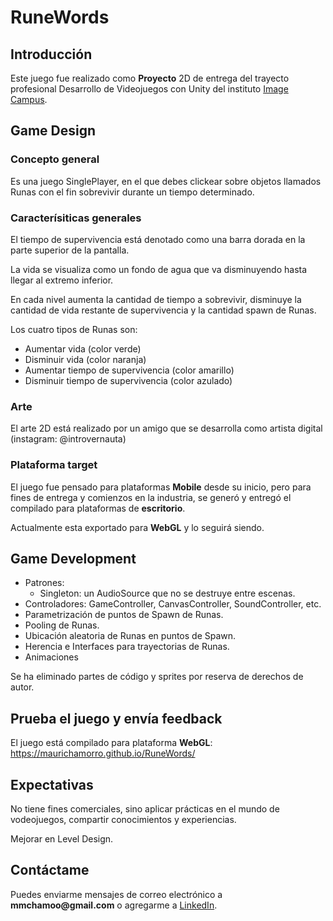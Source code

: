 # RuneWords

## Introducción
Este juego fue realizado como **Proyecto** 2D de entrega del trayecto profesional Desarrollo de Videojuegos con Unity del instituto [Image Campus](https://www.imagecampus.edu.ar).
## Game Design

### Concepto general
Es una juego SinglePlayer, en el que debes clickear sobre objetos llamados Runas con el fin sobrevivir durante un tiempo determinado. 

### Caracterísiticas generales
El tiempo de supervivencia está denotado como una barra dorada en la parte superior de la pantalla. 

La vida se visualiza como un fondo de agua que va disminuyendo hasta llegar al extremo inferior.

En cada nivel aumenta la cantidad de tiempo a sobrevivir, disminuye la cantidad de vida restante de supervivencia y la cantidad spawn de Runas.

Los cuatro tipos de Runas son:
  - Aumentar vida (color verde)
  - Disminuir vida (color naranja)
  - Aumentar tiempo de supervivencia (color amarillo)
  - Disminuir tiempo de supervivencia (color azulado)

### Arte
El arte 2D está realizado por un amigo que se desarrolla como artista digital (instagram: @introvernauta)

### Plataforma target
El juego fue pensado para plataformas __Mobile__ desde su inicio, pero para fines de entrega y comienzos en la industria, se generó y entregó el compilado para plataformas de __escritorio__.

Actualmente esta exportado para __WebGL__ y lo seguirá siendo.

## Game Development
- Patrones: 
  - Singleton: un AudioSource que no se destruye entre escenas. 
- Controladores: GameController, CanvasController, SoundController, etc.
- Parametrización de puntos de Spawn de Runas.
- Pooling de Runas.
- Ubicación aleatoria de Runas en puntos de Spawn.
- Herencia e Interfaces para trayectorias de Runas.
- Animaciones

Se ha eliminado partes de código y sprites por reserva de derechos de autor.

## Prueba el juego y envía feedback
El juego está compilado para plataforma __WebGL__: https://maurichamorro.github.io/RuneWords/

## Expectativas
No tiene fines comerciales, sino aplicar prácticas en el mundo de vodeojuegos, compartir conocimientos y experiencias.

Mejorar en Level Design.

## Contáctame
Puedes enviarme mensajes de correo electrónico a __mmchamoo@gmail.com__ o agregarme a [LinkedIn](https://www.linkedin.com/in/mauricio-manuel-chamorro).
